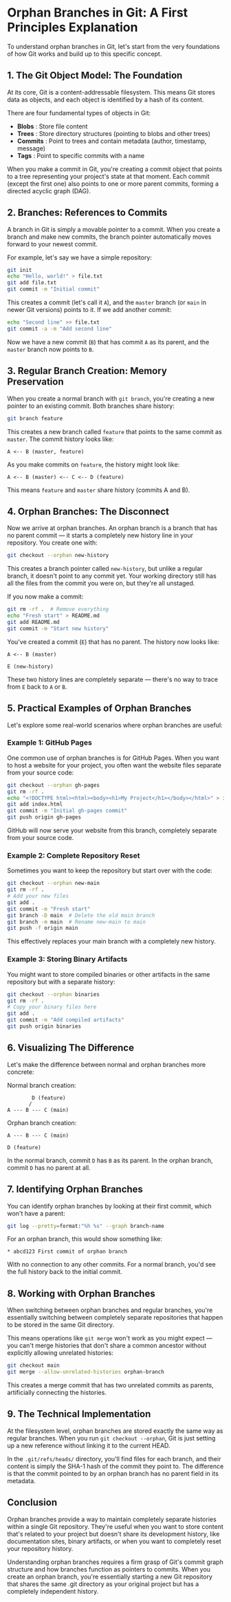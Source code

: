 # Orphan Branches in Git: A First Principles Explanation

To understand orphan branches in Git, let's start from the very foundations of how Git works and build up to this specific concept.

## 1. The Git Object Model: The Foundation

At its core, Git is a content-addressable filesystem. This means Git stores data as objects, and each object is identified by a hash of its content.

There are four fundamental types of objects in Git:

* **Blobs** : Store file content
* **Trees** : Store directory structures (pointing to blobs and other trees)
* **Commits** : Point to trees and contain metadata (author, timestamp, message)
* **Tags** : Point to specific commits with a name

When you make a commit in Git, you're creating a commit object that points to a tree representing your project's state at that moment. Each commit (except the first one) also points to one or more parent commits, forming a directed acyclic graph (DAG).

## 2. Branches: References to Commits

A branch in Git is simply a movable pointer to a commit. When you create a branch and make new commits, the branch pointer automatically moves forward to your newest commit.

For example, let's say we have a simple repository:

```bash
git init
echo "Hello, world!" > file.txt
git add file.txt
git commit -m "Initial commit"
```

This creates a commit (let's call it `A`), and the `master` branch (or `main` in newer Git versions) points to it. If we add another commit:

```bash
echo "Second line" >> file.txt
git commit -a -m "Add second line"
```

Now we have a new commit (`B`) that has commit `A` as its parent, and the `master` branch now points to `B`.

## 3. Regular Branch Creation: Memory Preservation

When you create a normal branch with `git branch`, you're creating a new pointer to an existing commit. Both branches share history:

```bash
git branch feature
```

This creates a new branch called `feature` that points to the same commit as `master`. The commit history looks like:

```
A <-- B (master, feature)
```

As you make commits on `feature`, the history might look like:

```
A <-- B (master) <-- C <-- D (feature)
```

This means `feature` and `master` share history (commits A and B).

## 4. Orphan Branches: The Disconnect

Now we arrive at orphan branches. An orphan branch is a branch that has no parent commit — it starts a completely new history line in your repository. You create one with:

```bash
git checkout --orphan new-history
```

This creates a branch pointer called `new-history`, but unlike a regular branch, it doesn't point to any commit yet. Your working directory still has all the files from the commit you were on, but they're all unstaged.

If you now make a commit:

```bash
git rm -rf .  # Remove everything
echo "Fresh start" > README.md
git add README.md
git commit -m "Start new history"
```

You've created a commit (`E`) that has no parent. The history now looks like:

```
A <-- B (master)

E (new-history)
```

These two history lines are completely separate — there's no way to trace from `E` back to `A` or `B`.

## 5. Practical Examples of Orphan Branches

Let's explore some real-world scenarios where orphan branches are useful:

### Example 1: GitHub Pages

One common use of orphan branches is for GitHub Pages. When you want to host a website for your project, you often want the website files separate from your source code:

```bash
git checkout --orphan gh-pages
git rm -rf .
echo "<!DOCTYPE html><html><body><h1>My Project</h1></body></html>" > index.html
git add index.html
git commit -m "Initial gh-pages commit"
git push origin gh-pages
```

GitHub will now serve your website from this branch, completely separate from your source code.

### Example 2: Complete Repository Reset

Sometimes you want to keep the repository but start over with the code:

```bash
git checkout --orphan new-main
git rm -rf .
# Add your new files
git add .
git commit -m "Fresh start"
git branch -D main  # Delete the old main branch
git branch -m main  # Rename new-main to main
git push -f origin main
```

This effectively replaces your main branch with a completely new history.

### Example 3: Storing Binary Artifacts

You might want to store compiled binaries or other artifacts in the same repository but with a separate history:

```bash
git checkout --orphan binaries
git rm -rf .
# Copy your binary files here
git add .
git commit -m "Add compiled artifacts"
git push origin binaries
```

## 6. Visualizing The Difference

Let's make the difference between normal and orphan branches more concrete:

Normal branch creation:

```
        D (feature)
       /
A --- B --- C (main)
```

Orphan branch creation:

```
A --- B --- C (main)

D (feature)
```

In the normal branch, commit `D` has `B` as its parent. In the orphan branch, commit `D` has no parent at all.

## 7. Identifying Orphan Branches

You can identify orphan branches by looking at their first commit, which won't have a parent:

```bash
git log --pretty=format:"%h %s" --graph branch-name
```

For an orphan branch, this would show something like:

```
* abcd123 First commit of orphan branch
```

With no connection to any other commits. For a normal branch, you'd see the full history back to the initial commit.

## 8. Working with Orphan Branches

When switching between orphan branches and regular branches, you're essentially switching between completely separate repositories that happen to be stored in the same Git directory.

This means operations like `git merge` won't work as you might expect — you can't merge histories that don't share a common ancestor without explicitly allowing unrelated histories:

```bash
git checkout main
git merge --allow-unrelated-histories orphan-branch
```

This creates a merge commit that has two unrelated commits as parents, artificially connecting the histories.

## 9. The Technical Implementation

At the filesystem level, orphan branches are stored exactly the same way as regular branches. When you run `git checkout --orphan`, Git is just setting up a new reference without linking it to the current HEAD.

In the `.git/refs/heads/` directory, you'll find files for each branch, and their content is simply the SHA-1 hash of the commit they point to. The difference is that the commit pointed to by an orphan branch has no parent field in its metadata.

## Conclusion

Orphan branches provide a way to maintain completely separate histories within a single Git repository. They're useful when you want to store content that's related to your project but doesn't share its development history, like documentation sites, binary artifacts, or when you want to completely reset your repository history.

Understanding orphan branches requires a firm grasp of Git's commit graph structure and how branches function as pointers to commits. When you create an orphan branch, you're essentially starting a new Git repository that shares the same .git directory as your original project but has a completely independent history.
